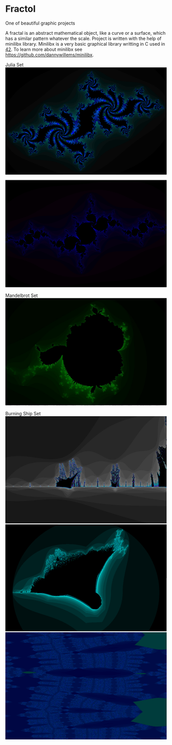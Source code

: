 # Fractol
One of beautiful graphic projects

A fractal is an abstract mathematical object, like a curve or a surface, which has a similar
pattern whatever the scale.
Project is written with the help of minilibx library. Minilibx is a very basic graphical library writting in C used in [42](http://www.42.fr/). To learn more about minilibx see https://github.com/dannywillems/minilibx. 

Julia Set
<img src="https://github.com/aleksandrovadd/Fractol/blob/master/Julia_3.png"/>

<img src="https://github.com/aleksandrovadd/Fractol/blob/master/Julia_4.png"/>

Mandelbrot Set
<img src="https://github.com/aleksandrovadd/Fractol/blob/master/Mandelbrot_2.jpg"/>

Burning Ship Set
<img src="https://github.com/aleksandrovadd/Fractol/blob/master/Burningship_2.png"/>
<img src="https://github.com/aleksandrovadd/Fractol/blob/master/Burningship_3.png"/>
<img src="https://github.com/aleksandrovadd/Fractol/blob/master/Burningship_4.png"/>
